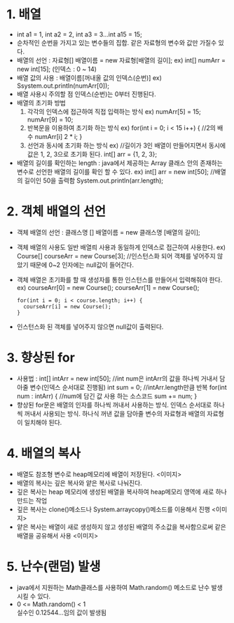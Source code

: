 # 1. 배열
- int a1 = 1, int a2 = 2, int a3 = 3...int a15 = 15;
- 순차적인 순번을 가지고 있는 변수들의 집합. 같은 자료형의 변수와 값만 가질수 있다.
- 배열의 선언 : 자료형[] 배열이름 = new 자료형[배열의 길이];
  ex) int[] numArr = new int[15]; (인덱스 : 0 ~ 14)
- 배열 값의 사용 : 배열이름[꺼내올 값의 인덱스(순번)]
  ex) Ssystem.out.println(numArr[0]);
- 배열 사용시 주의할 점 인덱스(순번)는 0부터 진행된다.
- 배열의 초기화 방법 
  1) 각각의 인덱스에 접근하여 직접 입력하는 방식
      ex) numArr[5] = 15;
          numArr[9] = 10;
  2) 반복문을 이용하여 초기화 하는 방식
      ex) for(int i = 0; i < 15 i++) {
        //2의 배수
        numArr[i] 2 * i;
      }       
  3) 선언과 동시에 초기화 하는 방식
      ex) //길이가 3인 배열이 만들어지면서 동시에 값은 1, 2, 3으로 초기화 된다.
          int[] arr = {1, 2, 3};  
- 배열의 길이를 확인하는 length : java에서 제공하는 Array 클래스 안의 존재하는 변수로 선언한 배열의 길이를 확인 할 수 있다. 
  ex) int[] arr = new int[50];
      //배열의 길이인 50을 출력함
      System.out.println(arr.length);

# 2. 객체 배열의 선언
- 객체 배열의 선언 : 클래스명 [] 배열이름 = new 클래스명 [배열의 길이];
- 객체 배열의 사용도 일반 배열릐 사용과 동일하게 인덱스로 접근하여 사용한다.
  ex) Course[] courseArr = new Course[3];
      //인스턴스화 되어 객체를 넣어주지 않았기 때문에 0~2 인자에는 null값이 들어간다. 
- 객체 배열은 초기화를 할 때 생성자를 통한 인스턴스를 만들어서 입력해줘야 한다.
  ex) courseArr[0] = new Course();
      courseArr[1] = new Course();

      for(int i = 0; i < course.length; i++) {
        courseArr[i] = new Course();
      }     
- 인스턴스화 된 객체를 넣어주지 않으면 null값이 출력된다.      

# 3. 향상된 for
-  사용법 : int[] intArr = new int[50];
            //int num은 intArr의 값을 하나씩 거내서 담아줄 변수(인덱스 순서대로 진행됨)
            int sum = 0;
            //intArr.length만큼 반복
            for(int num : intArr) {
                //num에 담긴 값 사용 하는 소스코드
                sum += num;
            }
- 향상된 for문은 배열의 인자를 하나씩 꺼내서 사용하는 방식. 인덱스 순서대로 하나씩 꺼내서 사용되는 방식.
  하나식 꺼낸 값을 담아줄 변수의 자료형과 배열의 자료형이 일치해야 된다.

# 4. 배열의 복사
- 배열도 참조형 변수로 heap메모리에 배열이 저장된다.
  <이미지>
- 배열의 복사는 깊은 복사와 얕은 복사로 나눠진다.
- 깊은 복사는 heap 메모리에 생성된 배열을 복사하여 heap메모리 영역에 새로 하나 만드는 작업
- 깊은 복사는 clone()메소드나 System.arraycopy()메소드를 이용해서 진행
  <이미지>
- 얕은 복사는 배열이 새로 생성하지 않고 생성된 배열의 주소값을 복사함으로써 같은 배열을 공유해서 사용
  <이미지>

# 5. 난수(랜덤) 발생
- java에서 지원하는 Math클래스를 사용하여 Math.random() 메소드로 난수 발생시킬 수 있다.
- 0 <= Math.random() < 1  
  실수인 0.12544...임의 값이 발생됨


